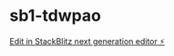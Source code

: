 # sb1-tdwpao

[Edit in StackBlitz next generation editor ⚡️](https://stackblitz.com/~/github.com/hirosh/sb1-tdwpao)
